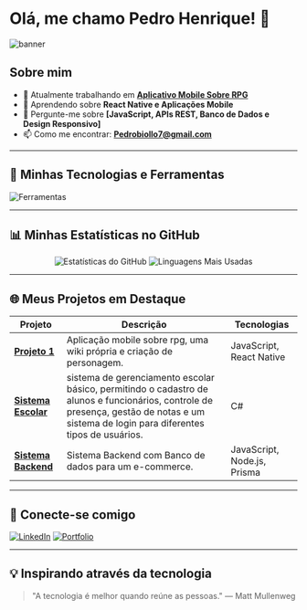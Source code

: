 # Olá, me chamo Pedro Henrique! 👋

![banner](https://via.placeholder.com/1200x400.png?text=Bem-vindo+ao+meu+GitHub)

## Sobre mim

- 🔭 Atualmente trabalhando em **[Aplicativo Mobile Sobre RPG](https://github.com/PedroHSilva1/rpg-app)**
- 🌱 Aprendendo sobre **React Native e Aplicações Mobile**
- 💬 Pergunte-me sobre **[JavaScript, APIs REST, Banco de Dados e Design Responsivo]**
- 📫 Como me encontrar: **Pedrobiollo7@gmail.com**

---

## 🚀 Minhas Tecnologias e Ferramentas

![Ferramentas](https://skillicons.dev/icons?i=python,js,html,css,react,nodejs,java,git,github,docker)

---

## 📊 Minhas Estatísticas no GitHub

<div align="center">

![Estatísticas do GitHub](https://github-readme-stats.vercel.app/api?username=seu-usuario&show_icons=true&theme=radical&count_private=true)
![Linguagens Mais Usadas](https://github-readme-stats.vercel.app/api/top-langs/?username=seu-usuario&layout=compact&theme=radical)

</div>

---

## 🌐 Meus Projetos em Destaque

| Projeto | Descrição | Tecnologias |
|---------|-----------|-------------|
| [**Projeto 1**](https://github.com/PedroHSilva1/rpg-app) | Aplicação mobile sobre rpg, uma wiki própria e criação de personagem. | JavaScript, React Native |
| [**Sistema Escolar**](https://github.com/PedroHSilva1/Sistema-escolar) | sistema de gerenciamento escolar básico, permitindo o cadastro de alunos e funcionários, controle de presença, gestão de notas e um sistema de login para diferentes tipos de usuários. | C# |
| [**Sistema Backend**](https://github.com/PedroHSilva1/Desafio_Node/tree/main) | Sistema Backend com Banco de dados para um e-commerce. | JavaScript, Node.js, Prisma |

---

## 🌟 Conecte-se comigo

[![LinkedIn](https://img.shields.io/badge/LinkedIn-0077B5?style=for-the-badge&logo=linkedin&logoColor=white)](https://www.linkedin.com/in/pedro-henrique-965ba8240/)
[![Portfolio](https://img.shields.io/badge/Portfólio-24292E?style=for-the-badge&logo=githubpages&logoColor=white)](https://github.com/PedroHSilva1?tab=repositories)

---

## 💡 Inspirando através da tecnologia

> "A tecnologia é melhor quando reúne as pessoas." — Matt Mullenweg

